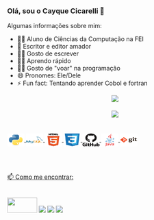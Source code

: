 ### Olá, sou o Cayque Cicarelli 👋

Algumas informações sobre mim:

- 👨‍💻 Aluno de Ciências da Computação na FEI
- 📖 Escritor e editor amador
- 🐱‍💻 Gosto de escrever
- 🐱‍👤 Aprendo rápido
- 🐱‍🚀 Gosto de "voar" na programação
- 😄 Pronomes: Ele/Dele
- ⚡ Fun fact: Tentando aprender Cobol e fortran


<div align="center">
  <a href="https://github.com/NeonBrasil">
  <img height="180em" src="https://github-readme-stats.vercel.app/api?username=NeonBrasil&show_icons=true&theme=dracula&include_all_commits=true&count_private=true"/>
    <br>
    <br>
    
  <img height="180em" src="https://github-readme-stats.vercel.app/api/top-langs/?username=NeonBrasil&layout=compact&langs_count=7&theme=dracula"/>
</div>


<br>



 <div style="display: inline_block"><br>
  <img align="center" alt="Cayque-Py" height="30" width="40" src="https://github.com/devicons/devicon/blob/master/icons/python/python-original.svg">
  <img align="center" alt="Cayque-mysql" height="30" width="40" src="https://github.com/devicons/devicon/blob/master/icons/mysql/mysql-original-wordmark.svg">
  <img align="center" alt="Cayque-html" height="30" width="40" src="https://github.com/devicons/devicon/blob/master/icons/html5/html5-original-wordmark.svg">
  <img align="center" alt="Cayque-css" height="30" width="40" src="https://github.com/devicons/devicon/blob/master/icons/css3/css3-original.svg">
  <img align="center" alt="Cayque-github" height="30" width="40" src="https://github.com/devicons/devicon/blob/master/icons/github/github-original-wordmark.svg">
  <img align="center" alt="Cayque-java" height="30" width="40" src="https://github.com/devicons/devicon/blob/master/icons/java/java-original-wordmark.svg">
  <img align="center" alt="Cayque-git" height="30" width="40" src="https://github.com/devicons/devicon/blob/master/icons/git/git-original-wordmark.svg">
  
<br> <br>
 
  
<div>
  📫 Como me encontrar:
  <br><br><br>
  <a href="https://www.udemy.com/user/cayque-cicarelli/" target="_blank"><img height="35" width="70" src="https://logos-world.net/wp-content/uploads/2021/11/Udemy-Emblem.png" target="_blank"></a>
  <a href="https://www.instagram.com/cayquecica/" target="_blank"><img src="https://img.shields.io/badge/-Instagram-%23E4405F?style=for-the-badge&logo=instagram&logoColor=white" target="_blank"></a>
  <a href = "mailto:cayquecicarelli@gmail.com"><img src="https://img.shields.io/badge/-Gmail-%23333?style=for-the-badge&logo=gmail&logoColor=white" target="_blank"></a>
  <a href="https://www.linkedin.com/in/cayque-cicarelli-79b0b4209/" target="_blank"><img src="https://img.shields.io/badge/-LinkedIn-%230077B5?style=for-the-badge&logo=linkedin&logoColor=white" target="_blank"></a> 
  </div>
